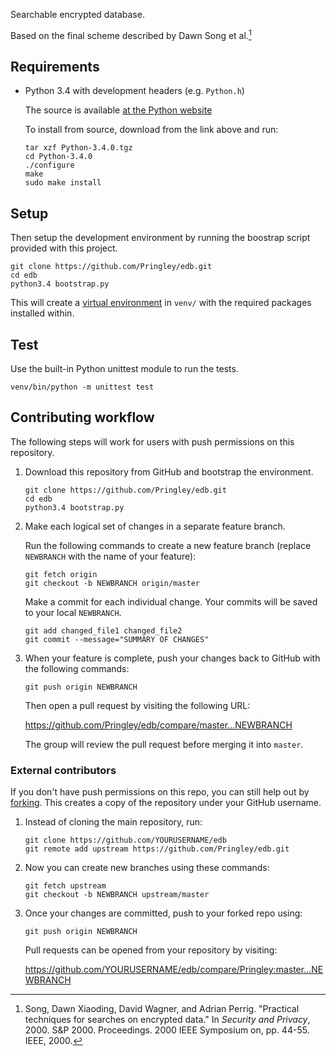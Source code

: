 Searchable encrypted database.

Based on the final scheme described by Dawn Song et al.[^song]

[^song]: Song, Dawn Xiaoding, David Wagner, and Adrian Perrig. "Practical
techniques for searches on encrypted data." In *Security and Privacy*, 2000.
S&P 2000.  Proceedings. 2000 IEEE Symposium on, pp. 44-55. IEEE, 2000.

## Requirements

-   Python 3.4 with development headers (e.g. `Python.h`)

    The source is available [at the Python
    website](https://www.python.org/ftp/python/3.4.0/Python-3.4.0.tgz)

    To install from source, download from the link above and run:

        tar xzf Python-3.4.0.tgz
        cd Python-3.4.0
        ./configure
        make
        sudo make install

## Setup

Then setup the development environment by running the boostrap script provided
with this project.

    git clone https://github.com/Pringley/edb.git
    cd edb
    python3.4 bootstrap.py

This will create a [virtual environment](http://virtualenv.org) in `venv/` with
the required packages installed within.

## Test

Use the built-in Python unittest module to run the tests.

    venv/bin/python -m unittest test

## Contributing workflow

The following steps will work for users with push permissions on this
repository.

1.  Download this repository from GitHub and bootstrap the environment.

        git clone https://github.com/Pringley/edb.git
        cd edb
        python3.4 bootstrap.py

2.  Make each logical set of changes in a separate feature branch.

    Run the following commands to create a new feature branch (replace
    `NEWBRANCH` with the name of your feature):

        git fetch origin
        git checkout -b NEWBRANCH origin/master

    Make a commit for each individual change. Your commits will be saved to
    your local `NEWBRANCH`.

        git add changed_file1 changed_file2
        git commit --message="SUMMARY OF CHANGES"

4.  When your feature is complete, push your changes back to GitHub with the
    following commands:

        git push origin NEWBRANCH

    Then open a pull request by visiting the following URL:

    <https://github.com/Pringley/edb/compare/master...NEWBRANCH>

    The group will review the pull request before merging it into `master`.

### External contributors

If you don't have push permissions on this repo, you can still help out by
[forking](https://github.com/Pringley/edb/fork). This creates a copy of the
repository under your GitHub username.

1.  Instead of cloning the main repository, run:

        git clone https://github.com/YOURUSERNAME/edb
        git remote add upstream https://github.com/Pringley/edb.git

2.  Now you can create new branches using these commands:

        git fetch upstream
        git checkout -b NEWBRANCH upstream/master

3.  Once your changes are committed, push to your forked repo using:

        git push origin NEWBRANCH

    Pull requests can be opened from your repository by visiting:

    <https://github.com/YOURUSERNAME/edb/compare/Pringley:master...NEWBRANCH>
